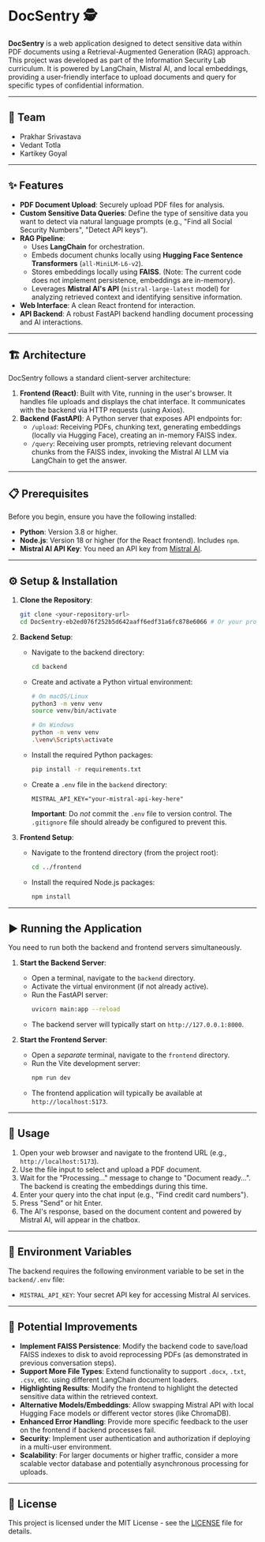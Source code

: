# DocSentry 🕵️

**DocSentry** is a web application designed to detect sensitive data within PDF documents using a Retrieval-Augmented Generation (RAG) approach. This project was developed as part of the Information Security Lab curriculum. It is powered by LangChain, Mistral AI, and local embeddings, providing a user-friendly interface to upload documents and query for specific types of confidential information.



---

## 👥 Team

* Prakhar Srivastava
* Vedant Totla
* Kartikey Goyal

---

## ✨ Features

* **PDF Document Upload**: Securely upload PDF files for analysis.
* **Custom Sensitive Data Queries**: Define the type of sensitive data you want to detect via natural language prompts (e.g., "Find all Social Security Numbers", "Detect API keys").
* **RAG Pipeline**:
    * Uses **LangChain** for orchestration.
    * Embeds document chunks locally using **Hugging Face Sentence Transformers** (`all-MiniLM-L6-v2`).
    * Stores embeddings locally using **FAISS**. (Note: The current code does not implement persistence, embeddings are in-memory).
    * Leverages **Mistral AI's API** (`mistral-large-latest` model) for analyzing retrieved context and identifying sensitive information.
* **Web Interface**: A clean React frontend for interaction.
* **API Backend**: A robust FastAPI backend handling document processing and AI interactions.

---

## 🏗️ Architecture

DocSentry follows a standard client-server architecture:

1.  **Frontend (React)**: Built with Vite, running in the user's browser. It handles file uploads and displays the chat interface. It communicates with the backend via HTTP requests (using Axios).
2.  **Backend (FastAPI)**: A Python server that exposes API endpoints for:
    * `/upload`: Receiving PDFs, chunking text, generating embeddings (locally via Hugging Face), creating an in-memory FAISS index.
    * `/query`: Receiving user prompts, retrieving relevant document chunks from the FAISS index, invoking the Mistral AI LLM via LangChain to get the answer.

---

## 📋 Prerequisites

Before you begin, ensure you have the following installed:

* **Python**: Version 3.8 or higher.
* **Node.js**: Version 18 or higher (for the React frontend). Includes `npm`.
* **Mistral AI API Key**: You need an API key from [Mistral AI](https://console.mistral.ai/).

---

## ⚙️ Setup & Installation

1.  **Clone the Repository**:
    ```bash
    git clone <your-repository-url>
    cd DocSentry-eb2ed076f252b5d642aaff6edf31a6fc878e6066 # Or your project's root directory
    ```

2.  **Backend Setup**:
    * Navigate to the backend directory:
        ```bash
        cd backend
        ```
    * Create and activate a Python virtual environment:
        ```bash
        # On macOS/Linux
        python3 -m venv venv
        source venv/bin/activate

        # On Windows
        python -m venv venv
        .\venv\Scripts\activate
        ```
    * Install the required Python packages:
        ```bash
        pip install -r requirements.txt
        ```
    * Create a `.env` file in the `backend` directory:
        ```
        MISTRAL_API_KEY="your-mistral-api-key-here"
        ```
        **Important**: Do *not* commit the `.env` file to version control. The `.gitignore` file should already be configured to prevent this.

3.  **Frontend Setup**:
    * Navigate to the frontend directory (from the project root):
        ```bash
        cd ../frontend
        ```
    * Install the required Node.js packages:
        ```bash
        npm install
        ```

---

## ▶️ Running the Application

You need to run both the backend and frontend servers simultaneously.

1.  **Start the Backend Server**:
    * Open a terminal, navigate to the `backend` directory.
    * Activate the virtual environment (if not already active).
    * Run the FastAPI server:
        ```bash
        uvicorn main:app --reload
        ```
    * The backend server will typically start on `http://127.0.0.1:8000`.

2.  **Start the Frontend Server**:
    * Open a *separate* terminal, navigate to the `frontend` directory.
    * Run the Vite development server:
        ```bash
        npm run dev
        ```
    * The frontend application will typically be available at `http://localhost:5173`.

---

## 🚀 Usage

1.  Open your web browser and navigate to the frontend URL (e.g., `http://localhost:5173`).
2.  Use the file input to select and upload a PDF document.
3.  Wait for the "Processing..." message to change to "Document ready...". The backend is creating the embeddings during this time.
4.  Enter your query into the chat input (e.g., "Find credit card numbers").
5.  Press "Send" or hit Enter.
6.  The AI's response, based on the document content and powered by Mistral AI, will appear in the chatbox.

---

## 🔑 Environment Variables

The backend requires the following environment variable to be set in the `backend/.env` file:

* `MISTRAL_API_KEY`: Your secret API key for accessing Mistral AI services.

---

## 🔮 Potential Improvements

* **Implement FAISS Persistence**: Modify the backend code to save/load FAISS indexes to disk to avoid reprocessing PDFs (as demonstrated in previous conversation steps).
* **Support More File Types**: Extend functionality to support `.docx`, `.txt`, `.csv`, etc. using different LangChain document loaders.
* **Highlighting Results**: Modify the frontend to highlight the detected sensitive data within the retrieved context.
* **Alternative Models/Embeddings**: Allow swapping Mistral API with local Hugging Face models or different vector stores (like ChromaDB).
* **Enhanced Error Handling**: Provide more specific feedback to the user on the frontend if backend processes fail.
* **Security**: Implement user authentication and authorization if deploying in a multi-user environment.
* **Scalability**: For larger documents or higher traffic, consider a more scalable vector database and potentially asynchronous processing for uploads.

---

## 📄 License

This project is licensed under the MIT License - see the [LICENSE](LICENSE) file for details.
